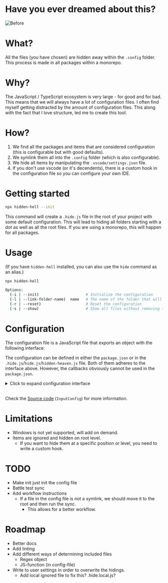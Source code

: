 # Have you ever dreamed about this?

![Before](https://github.com/debuglebowski/hidden-hell/blob/main/docs/images/display.png?raw=true)

# What?

All the files (you have chosen) are hidden away within the `.config` folder. This process is made in all packages within a monorepo.

# Why?

The JavaScript / TypeScript ecosystem is very large - for good and for bad. This means that we will always have a lot of configuration files. I often find myself getting distracted by the amount of configuration files. This along with the fact that I love structure, led me to create this tool.

# How?

1. We find all the packages and items that are considered configuration (this is configurable but with good defaults).
2. We symlink them all into the `.config` folder (which is also configurable).
3. We hide all items by manipulating the `.vscode/settings.json` file.
4. If you don't use vscode (or it's decendents), there is a custom hook in the configuration file so you can configure your own IDE.

# Getting started

```bash
npx hidden-hell --init
```

This command will create a `.hide.js` file in the root of your project with some default configuration. This will lead to hiding all folders starting with a dot as well as all the root files. If you are using a monorepo, this will happen for all packages.

# Usage

(If you have `hidden-hell` installed, you can also use the `hide` command as an alias.)

```bash
npx hidden-hell

Options:
  (-i | --init)                     # Initialize the configuration
  (-l | --link-folder-name)  name   # The name of the folder that will contain the symlinks
  (-r | --reset)                    # Reset the configuration
  (-s | --show)                     # Show all files without removing the symlinks
```

# Configuration

The configuration file is a JavaScript file that exports an object with the following interface:

The configuration can be defined in either the `package.json` or in the `.hide.js`/`hide.js`/`hidden-heaven.js` file. Both of them adheres to the interface above. However, the callbacks obviously cannot be used in the `package.json`.

<details>
<summary>Click to expand configuration interface</summary>

```ts
interface InputConfig {
    /**
     * How to find all the packages we want to run within. Uses glob patterns.
     */
    find?: {
        /**
         * The folders of where to run hidden-heaven within.
         * If the found item is a file, we'll use it's parent.
         * Defaults to finding all "package.json" files except for node_modules
         */
        packages?: FindConfig;

        /**
         * The files within the packages that will be hidden.
         * Defaults to ["*"]
         */
        items?: FindConfig;
    };

    /**
     * The name of the link folder we want all symlinks to be written to.
     * Defaults to .config
     */
    linkFolderName?: string;

    /**
     * If we should hide the target files in vscode
     * Defaults to true
     */
    vscode?: boolean;

    /**
     * The format config
     */
    format?: {
        /**
         * What JS runtime command should we use to execute the formatters? npm? pnpm? yarn? bun?
         * Defaults to npm
         */
        runtime?: string;

        /**
         * Whether to try to run prettier fix on the file
         * Defaults to true
         */
        prettier?: boolean;

        /**
         * Whether to try to run eslint fix on the file
         * Defaults to true
         */
        eslint?: boolean;
    };

    /**
     * A callback for each source item that is found in the source folder.
     * This can be used e.g. to write a custom .gitignore, .vscode, or other config files.
     */
    onItem?(config: OnItemConfig): any;

    /**
     * A callback for all the items found, The items are flattened.
     * This can also be used to write a custom .gitignore, .vscode, or other config files.
     */
    onItems?(config: OnItemsConfig): any;
}
```

</details>

<br>

Check the [Source code](https://github.com/debuglebowski/hidden-hell/blob/main/src/types/index.external.ts) (`InputConfig`) for more information.

# Limitations

- Windows is not yet supported, will add on demand.
- Items are ignored and hidden on root level.
    - If you want to hide them at a specific position or level, you need to write a custom hook.

# TODO

- Make init just init the config file
- Battle test sync
- Add workflow instructions
    - If a file in the config file is not a symlink, we should move it to the root and then run the sync.
        - This allows for a better workflow.

# Roadmap

- Better docs
- Add linting
- Add different ways of determining included files
    - Regex object
    - JS-function (in config-file)
- Write to user settings in order to overwrite the hidings.
    - Add local ignored file to fix this? .hide.local.js?
